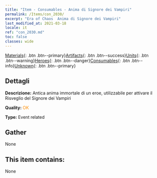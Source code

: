 ```yaml
---
title: "Item - Consumables - Anima di Signore dei Vampiri"
permalink: /Items/con_2030/
excerpt: "Era of Chaos  Anima di Signore dei Vampiri"
last_modified_at: 2021-03-18
locale: it
ref: "con_2030.md"
toc: false
classes: wide
---
```

 [Materials](/it/Items/){: .btn .btn--primary}[Artifacts](/it/Items/Artifacts/){: .btn .btn--success}[Units](/it/Items/Units/){: .btn .btn--warning}[Heroes](/it/Items/Heroes/){: .btn .btn--danger}[Consumables](/it/Items/Consumables/){: .btn .btn--info}[Unknown](/it/Items/Unknown/){: .btn .btn--primary}

## Dettagli
 **Descrizione:** Antica anima immortale di un eroe, utilizzabile per attivare il Risveglio del Signore dei Vampiri

 **Quality:** <span style="color: #FF8C00">OK</span>

 **Type:** Event related

## Gather

  None

## This item contains:

  None

